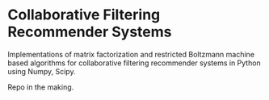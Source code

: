 # Collaborative Filtering Recommender Systems
Implementations of matrix factorization and restricted Boltzmann machine based algorithms for collaborative filtering recommender systems in Python using Numpy, Scipy.

Repo in the making.
